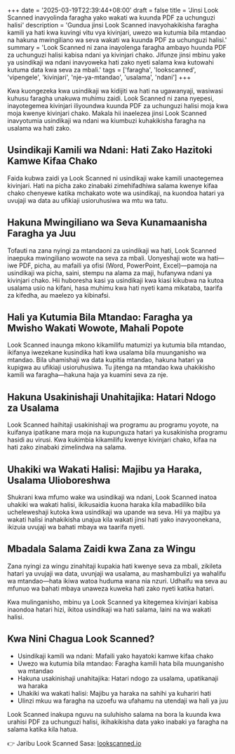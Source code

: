 +++
date = '2025-03-19T22:39:44+08:00'
draft = false
title = 'Jinsi Look Scanned inavyolinda faragha yako wakati wa kuunda PDF za uchunguzi halisi'
description = 'Gundua jinsi Look Scanned inavyohakikisha faragha kamili ya hati kwa kuvingi vitu vya kivinjari, uwezo wa kutumia bila mtandao na hakuna mwingiliano wa seva wakati wa kuunda PDF za uchunguzi halisi.'
summary = 'Look Scanned ni zana inayolenga faragha ambayo huunda PDF za uchunguzi halisi kabisa ndani ya kivinjari chako. Jifunze jinsi mbinu yake ya usindikaji wa ndani inavyoweka hati zako nyeti salama kwa kutowahi kutuma data kwa seva za mbali.'
tags = ['faragha', 'lookscanned', 'vipengele', 'kivinjari', 'nje-ya-mtandao', 'usalama', 'ndani']
+++

Kwa kuongezeka kwa usindikaji wa kidijiti wa hati na ugawanyaji, wasiwasi kuhusu faragha unakuwa muhimu zaidi. Look Scanned ni zana nyepesi, inayotegemea kivinjari iliyoundwa kuunda PDF za uchunguzi halisi moja kwa moja kwenye kivinjari chako. Makala hii inaelezea jinsi Look Scanned inavyotumia usindikaji wa ndani wa kiumbuzi kuhakikisha faragha na usalama wa hati zako.

## Usindikaji Kamili wa Ndani: Hati Zako Hazitoki Kamwe Kifaa Chako

Faida kubwa zaidi ya Look Scanned ni usindikaji wake kamili unaotegemea kivinjari. Hati na picha zako zinabaki zimehifadhiwa salama kwenye kifaa chako chenyewe katika mchakato wote wa usindikaji, na kuondoa hatari ya uvujaji wa data au ufikiaji usioruhusiwa wa mtu wa tatu.

## Hakuna Mwingiliano wa Seva Kunamaanisha Faragha ya Juu

Tofauti na zana nyingi za mtandaoni za usindikaji wa hati, Look Scanned inaepuka mwingiliano wowote na seva za mbali. Uonyeshaji wote wa hati—iwe PDF, picha, au mafaili ya ofisi (Word, PowerPoint, Excel)—pamoja na usindikaji wa picha, saini, stempu na alama za maji, hufanywa ndani ya kivinjari chako. Hii huboresha kasi ya usindikaji kwa kiasi kikubwa na kutoa usalama usio na kifani, hasa muhimu kwa hati nyeti kama mikataba, taarifa za kifedha, au maelezo ya kibinafsi.

## Hali ya Kutumia Bila Mtandao: Faragha ya Mwisho Wakati Wowote, Mahali Popote

Look Scanned inaunga mkono kikamilifu matumizi ya kutumia bila mtandao, ikifanya iwezekane kusindika hati kwa usalama bila muunganisho wa mtandao. Bila uhamishaji wa data kupitia mtandao, hakuna hatari ya kupigwa au ufikiaji usioruhusiwa. Tu jitenga na mtandao kwa uhakikisho kamili wa faragha—hakuna haja ya kuamini seva za nje.

## Hakuna Usakinishaji Unahitajika: Hatari Ndogo za Usalama

Look Scanned haihitaji usakinishaji wa programu au programu yoyote, na kuifanya ipatikane mara moja na kupunguza hatari ya kusakinisha programu hasidi au virusi. Kwa kukimbia kikamilifu kwenye kivinjari chako, kifaa na hati zako zinabaki zimelindwa na salama.

## Uhakiki wa Wakati Halisi: Majibu ya Haraka, Usalama Ulioboreshwa

Shukrani kwa mfumo wake wa usindikaji wa ndani, Look Scanned inatoa uhakiki wa wakati halisi, ikikusaidia kuona haraka kila mabadiliko bila ucheleweshaji kutoka kwa usindikaji wa upande wa seva. Hii ya majibu ya wakati halisi inahakikisha unajua kila wakati jinsi hati yako inavyoonekana, ikizuia uvujaji wa bahati mbaya wa taarifa nyeti.

## Mbadala Salama Zaidi kwa Zana za Wingu

Zana nyingi za wingu zinahitaji kupakia hati kwenye seva za mbali, zikileta hatari ya uvujaji wa data, uvunjaji wa usalama, au mashambulizi ya wahalifu wa mtandao—hata ikiwa watoa huduma wana nia nzuri. Udhaifu wa seva au mfunuo wa bahati mbaya unaweza kuweka hati zako nyeti katika hatari.

Kwa mulinganisho, mbinu ya Look Scanned ya kitegemea kivinjari kabisa inaondoa hatari hizi, ikitoa usindikaji wa hati salama, laini na wa wakati halisi.

## Kwa Nini Chagua Look Scanned?

- Usindikaji kamili wa ndani: Mafaili yako hayatoki kamwe kifaa chako
- Uwezo wa kutumia bila mtandao: Faragha kamili hata bila muunganisho wa mtandao
- Hakuna usakinishaji unahitajika: Hatari ndogo za usalama, upatikanaji wa haraka
- Uhakiki wa wakati halisi: Majibu ya haraka na sahihi ya kuhariri hati
- Ulinzi mkuu wa faragha na uzoefu wa ufahamu na utendaji wa hali ya juu

Look Scanned inakupa nguvu na suluhisho salama na bora la kuunda kwa urahisi PDF za uchunguzi halisi, ikihakikisha data yako inabaki ya faragha na salama katika kila hatua.

👉 Jaribu Look Scanned Sasa: [lookscanned.io](https://lookscanned.io)